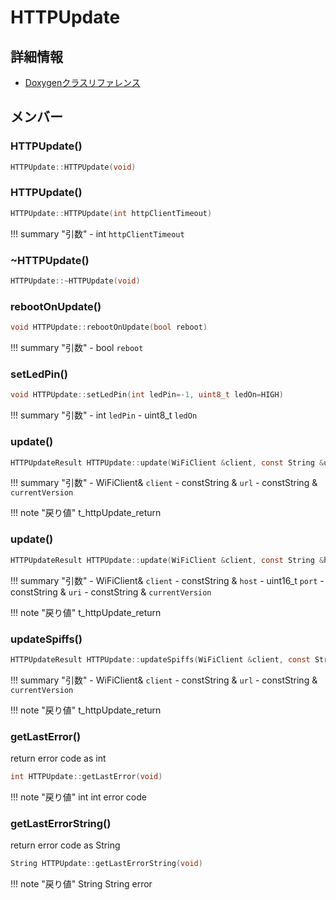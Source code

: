# HTTPUpdate



## 詳細情報

- [Doxygenクラスリファレンス](https://lang-ship.com/reference/ESP32/1.0.2/class_h_t_t_p_update.html)

## メンバー

### HTTPUpdate()



```c
HTTPUpdate::HTTPUpdate(void)
```



### HTTPUpdate()



```c
HTTPUpdate::HTTPUpdate(int httpClientTimeout)
```

!!! summary "引数"
	- int `httpClientTimeout` 



### ~HTTPUpdate()



```c
HTTPUpdate::~HTTPUpdate(void)
```



### rebootOnUpdate()



```c
void HTTPUpdate::rebootOnUpdate(bool reboot)
```

!!! summary "引数"
	- bool `reboot` 



### setLedPin()



```c
void HTTPUpdate::setLedPin(int ledPin=-1, uint8_t ledOn=HIGH)
```

!!! summary "引数"
	- int `ledPin` 
	- uint8_t `ledOn` 



### update()



```c
HTTPUpdateResult HTTPUpdate::update(WiFiClient &client, const String &url, const String &currentVersion="")
```

!!! summary "引数"
	- WiFiClient& `client` 
	- constString & `url` 
	- constString & `currentVersion` 

!!! note "戻り値"
	t_httpUpdate_return



### update()



```c
HTTPUpdateResult HTTPUpdate::update(WiFiClient &client, const String &host, uint16_t port, const String &uri="/", const String &currentVersion="")
```

!!! summary "引数"
	- WiFiClient& `client` 
	- constString & `host` 
	- uint16_t `port` 
	- constString & `uri` 
	- constString & `currentVersion` 

!!! note "戻り値"
	t_httpUpdate_return



### updateSpiffs()



```c
HTTPUpdateResult HTTPUpdate::updateSpiffs(WiFiClient &client, const String &url, const String &currentVersion="")
```

!!! summary "引数"
	- WiFiClient& `client` 
	- constString & `url` 
	- constString & `currentVersion` 

!!! note "戻り値"
	t_httpUpdate_return



### getLastError()


return error code as int 

```c
int HTTPUpdate::getLastError(void)
```

!!! note "戻り値"
	int int error code 



### getLastErrorString()


return error code as String 

```c
String HTTPUpdate::getLastErrorString(void)
```

!!! note "戻り値"
	String String error 



